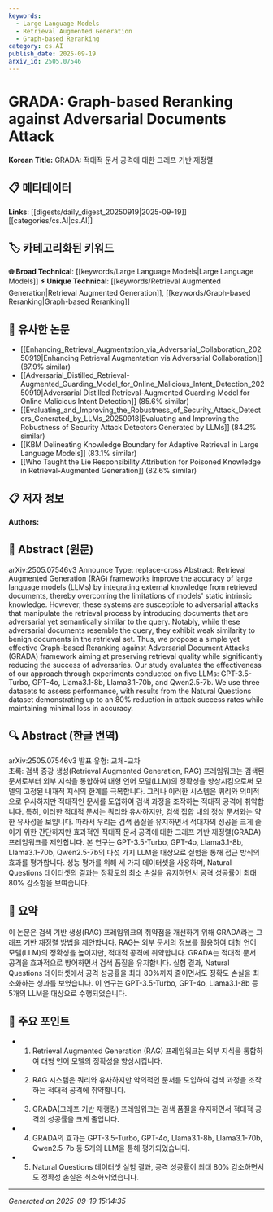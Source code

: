 ```yaml
---
keywords:
  - Large Language Models
  - Retrieval Augmented Generation
  - Graph-based Reranking
category: cs.AI
publish_date: 2025-09-19
arxiv_id: 2505.07546
---
```


<!-- KEYWORD_LINKING_METADATA:
{
  "processed_timestamp": "2025-09-22 21:42:16.090775",
  "vocabulary_version": "1.0",
  "selected_keywords": [
    "Large Language Models",
    "Retrieval Augmented Generation",
    "Graph-based Reranking"
  ],
  "rejected_keywords": [
    "Adversarial Document Attacks",
    "Natural Language Processing"
  ],
  "similarity_scores": {
    "Large Language Models": 0.8,
    "Retrieval Augmented Generation": 0.78,
    "Graph-based Reranking": 0.77
  },
  "extraction_method": "AI_prompt_based",
  "budget_applied": true
}
-->


# GRADA: Graph-based Reranking against Adversarial Documents Attack

**Korean Title:** GRADA: 적대적 문서 공격에 대한 그래프 기반 재정렬

## 📋 메타데이터

**Links**: [[digests/daily_digest_20250919|2025-09-19]]   [[categories/cs.AI|cs.AI]]

## 🏷️ 카테고리화된 키워드
**🌐 Broad Technical**: [[keywords/Large Language Models|Large Language Models]]
**⚡ Unique Technical**: [[keywords/Retrieval Augmented Generation|Retrieval Augmented Generation]], [[keywords/Graph-based Reranking|Graph-based Reranking]]

## 🔗 유사한 논문
- [[Enhancing_Retrieval_Augmentation_via_Adversarial_Collaboration_20250919|Enhancing Retrieval Augmentation via Adversarial Collaboration]] (87.9% similar)
- [[Adversarial_Distilled_Retrieval-Augmented_Guarding_Model_for_Online_Malicious_Intent_Detection_20250919|Adversarial Distilled Retrieval-Augmented Guarding Model for Online Malicious Intent Detection]] (85.6% similar)
- [[Evaluating_and_Improving_the_Robustness_of_Security_Attack_Detectors_Generated_by_LLMs_20250918|Evaluating and Improving the Robustness of Security Attack Detectors Generated by LLMs]] (84.2% similar)
- [[KBM Delineating Knowledge Boundary for Adaptive Retrieval in Large Language Models]] (83.1% similar)
- [[Who Taught the Lie Responsibility Attribution for Poisoned Knowledge in Retrieval-Augmented Generation]] (82.6% similar)

## 📋 저자 정보

**Authors:** 

## 📄 Abstract (원문)

arXiv:2505.07546v3 Announce Type: replace-cross 
Abstract: Retrieval Augmented Generation (RAG) frameworks improve the accuracy of large language models (LLMs) by integrating external knowledge from retrieved documents, thereby overcoming the limitations of models' static intrinsic knowledge. However, these systems are susceptible to adversarial attacks that manipulate the retrieval process by introducing documents that are adversarial yet semantically similar to the query. Notably, while these adversarial documents resemble the query, they exhibit weak similarity to benign documents in the retrieval set. Thus, we propose a simple yet effective Graph-based Reranking against Adversarial Document Attacks (GRADA) framework aiming at preserving retrieval quality while significantly reducing the success of adversaries. Our study evaluates the effectiveness of our approach through experiments conducted on five LLMs: GPT-3.5-Turbo, GPT-4o, Llama3.1-8b, Llama3.1-70b, and Qwen2.5-7b. We use three datasets to assess performance, with results from the Natural Questions dataset demonstrating up to an 80% reduction in attack success rates while maintaining minimal loss in accuracy.

## 🔍 Abstract (한글 번역)

arXiv:2505.07546v3 발표 유형: 교체-교차  
초록: 검색 증강 생성(Retrieval Augmented Generation, RAG) 프레임워크는 검색된 문서로부터 외부 지식을 통합하여 대형 언어 모델(LLM)의 정확성을 향상시킴으로써 모델의 고정된 내재적 지식의 한계를 극복합니다. 그러나 이러한 시스템은 쿼리와 의미적으로 유사하지만 적대적인 문서를 도입하여 검색 과정을 조작하는 적대적 공격에 취약합니다. 특히, 이러한 적대적 문서는 쿼리와 유사하지만, 검색 집합 내의 정상 문서와는 약한 유사성을 보입니다. 따라서 우리는 검색 품질을 유지하면서 적대자의 성공을 크게 줄이기 위한 간단하지만 효과적인 적대적 문서 공격에 대한 그래프 기반 재정렬(GRADA) 프레임워크를 제안합니다. 본 연구는 GPT-3.5-Turbo, GPT-4o, Llama3.1-8b, Llama3.1-70b, Qwen2.5-7b의 다섯 가지 LLM을 대상으로 실험을 통해 접근 방식의 효과를 평가합니다. 성능 평가를 위해 세 가지 데이터셋을 사용하며, Natural Questions 데이터셋의 결과는 정확도의 최소 손실을 유지하면서 공격 성공률이 최대 80% 감소함을 보여줍니다.

## 📝 요약

이 논문은 검색 기반 생성(RAG) 프레임워크의 취약점을 개선하기 위해 GRADA라는 그래프 기반 재정렬 방법을 제안합니다. RAG는 외부 문서의 정보를 활용하여 대형 언어 모델(LLM)의 정확성을 높이지만, 적대적 공격에 취약합니다. GRADA는 적대적 문서 공격을 효과적으로 방어하면서 검색 품질을 유지합니다. 실험 결과, Natural Questions 데이터셋에서 공격 성공률을 최대 80%까지 줄이면서도 정확도 손실을 최소화하는 성과를 보였습니다. 이 연구는 GPT-3.5-Turbo, GPT-4o, Llama3.1-8b 등 5개의 LLM을 대상으로 수행되었습니다.

## 🎯 주요 포인트

- 1. Retrieval Augmented Generation (RAG) 프레임워크는 외부 지식을 통합하여 대형 언어 모델의 정확성을 향상시킵니다.

- 2. RAG 시스템은 쿼리와 유사하지만 악의적인 문서를 도입하여 검색 과정을 조작하는 적대적 공격에 취약합니다.

- 3. GRADA(그래프 기반 재랭킹) 프레임워크는 검색 품질을 유지하면서 적대적 공격의 성공률을 크게 줄입니다.

- 4. GRADA의 효과는 GPT-3.5-Turbo, GPT-4o, Llama3.1-8b, Llama3.1-70b, Qwen2.5-7b 등 5개의 LLM을 통해 평가되었습니다.

- 5. Natural Questions 데이터셋 실험 결과, 공격 성공률이 최대 80% 감소하면서도 정확성 손실은 최소화되었습니다.

---

*Generated on 2025-09-19 15:14:35*